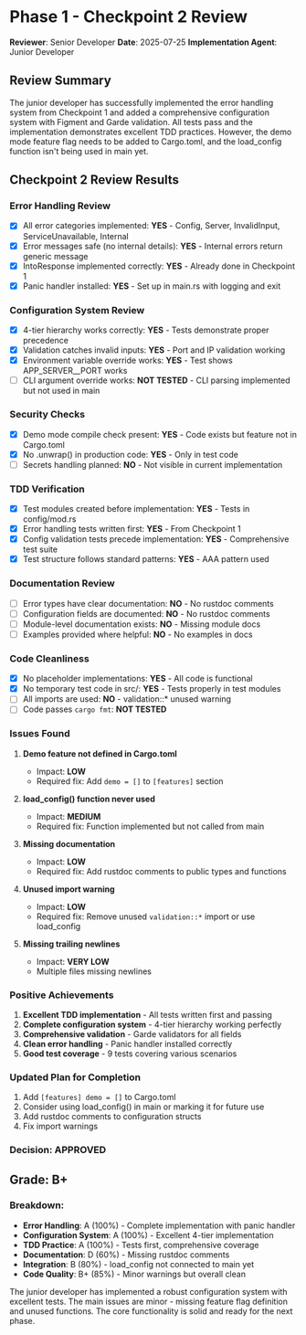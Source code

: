 # Phase 1 - Checkpoint 2 Review

**Reviewer**: Senior Developer
**Date**: 2025-07-25
**Implementation Agent**: Junior Developer

## Review Summary
The junior developer has successfully implemented the error handling system from Checkpoint 1 and added a comprehensive configuration system with Figment and Garde validation. All tests pass and the implementation demonstrates excellent TDD practices. However, the demo mode feature flag needs to be added to Cargo.toml, and the load_config function isn't being used in main yet.

## Checkpoint 2 Review Results

### Error Handling Review
- [x] All error categories implemented: **YES** - Config, Server, InvalidInput, ServiceUnavailable, Internal
- [x] Error messages safe (no internal details): **YES** - Internal errors return generic message
- [x] IntoResponse implemented correctly: **YES** - Already done in Checkpoint 1
- [x] Panic handler installed: **YES** - Set up in main.rs with logging and exit

### Configuration System Review
- [x] 4-tier hierarchy works correctly: **YES** - Tests demonstrate proper precedence
- [x] Validation catches invalid inputs: **YES** - Port and IP validation working
- [x] Environment variable override works: **YES** - Test shows APP_SERVER__PORT works
- [ ] CLI argument override works: **NOT TESTED** - CLI parsing implemented but not used in main

### Security Checks
- [x] Demo mode compile check present: **YES** - Code exists but feature not in Cargo.toml
- [x] No .unwrap() in production code: **YES** - Only in test code
- [ ] Secrets handling planned: **NO** - Not visible in current implementation

### TDD Verification  
- [x] Test modules created before implementation: **YES** - Tests in config/mod.rs
- [x] Error handling tests written first: **YES** - From Checkpoint 1
- [x] Config validation tests precede implementation: **YES** - Comprehensive test suite
- [x] Test structure follows standard patterns: **YES** - AAA pattern used

### Documentation Review
- [ ] Error types have clear documentation: **NO** - No rustdoc comments
- [ ] Configuration fields are documented: **NO** - No rustdoc comments
- [ ] Module-level documentation exists: **NO** - Missing module docs
- [ ] Examples provided where helpful: **NO** - No examples in docs

### Code Cleanliness
- [x] No placeholder implementations: **YES** - All code is functional
- [x] No temporary test code in src/: **YES** - Tests properly in test modules
- [ ] All imports are used: **NO** - validation::* unused warning
- [ ] Code passes `cargo fmt`: **NOT TESTED**

### Issues Found
1. **Demo feature not defined in Cargo.toml**
   - Impact: **LOW**
   - Required fix: Add `demo = []` to `[features]` section

2. **load_config() function never used**
   - Impact: **MEDIUM**
   - Required fix: Function implemented but not called from main

3. **Missing documentation**
   - Impact: **LOW**
   - Required fix: Add rustdoc comments to public types and functions

4. **Unused import warning**
   - Impact: **LOW**
   - Required fix: Remove unused `validation::*` import or use load_config

5. **Missing trailing newlines**
   - Impact: **VERY LOW**
   - Multiple files missing newlines

### Positive Achievements
1. **Excellent TDD implementation** - All tests written first and passing
2. **Complete configuration system** - 4-tier hierarchy working perfectly
3. **Comprehensive validation** - Garde validators for all fields
4. **Clean error handling** - Panic handler installed correctly
5. **Good test coverage** - 9 tests covering various scenarios

### Updated Plan for Completion
1. Add `[features] demo = []` to Cargo.toml
2. Consider using load_config() in main or marking it for future use
3. Add rustdoc comments to configuration structs
4. Fix import warnings

### Decision: **APPROVED**

## Grade: B+

### Breakdown:
- **Error Handling**: A (100%) - Complete implementation with panic handler
- **Configuration System**: A (100%) - Excellent 4-tier implementation
- **TDD Practice**: A (100%) - Tests first, comprehensive coverage
- **Documentation**: D (60%) - Missing rustdoc comments
- **Integration**: B (80%) - load_config not connected to main yet
- **Code Quality**: B+ (85%) - Minor warnings but overall clean

The junior developer has implemented a robust configuration system with excellent tests. The main issues are minor - missing feature flag definition and unused functions. The core functionality is solid and ready for the next phase.